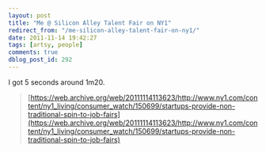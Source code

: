 ```yaml
---
layout: post
title: "Me @ Silicon Alley Talent Fair on NY1"
redirect_from: "/me-silicon-alley-talent-fair-on-ny1/"
date: 2011-11-14 19:42:27
tags: [artsy, people]
comments: true
dblog_post_id: 292
---
```

I got 5 seconds around 1m20.

> [https://web.archive.org/web/20111114113623/http://www.ny1.com/content/ny1_living/consumer_watch/150699/startups-provide-non-traditional-spin-to-job-fairs](https://web.archive.org/web/20111114113623/http://www.ny1.com/content/ny1_living/consumer_watch/150699/startups-provide-non-traditional-spin-to-job-fairs)

